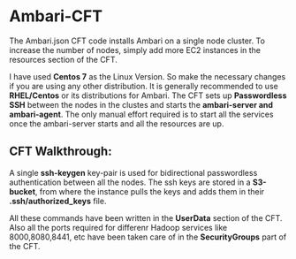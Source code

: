 # Ambari-CFT
The Ambari.json CFT code installs Ambari on a single node cluster. To increase the number of nodes, simply add more EC2 instances in the resources section of the CFT.

I have used **Centos 7** as the Linux Version. So make the necessary changes if you are using any other distribution. It is generally recommended to use **RHEL/Centos** or its distributions for Ambari.
The CFT sets up **Passwordless SSH** between the nodes in the clustes and starts the **ambari-server and ambari-agent**. The only manual effort required is to start all the services once the ambari-server starts and all the resources are up.

## CFT Walkthrough:

A single **ssh-keygen** key-pair is used for bidirectional passwordless authentication between all the nodes. The ssh keys are stored in a **S3-bucket**, from where the instance pulls the keys and adds them in their **.ssh/authorized_keys** file.

All these commands have been written in the **UserData** section of the CFT. Also all the ports required for differenr Hadoop services like 8000,8080,8441, etc have been taken care of in the **SecurityGroups** part of the CFT. 
